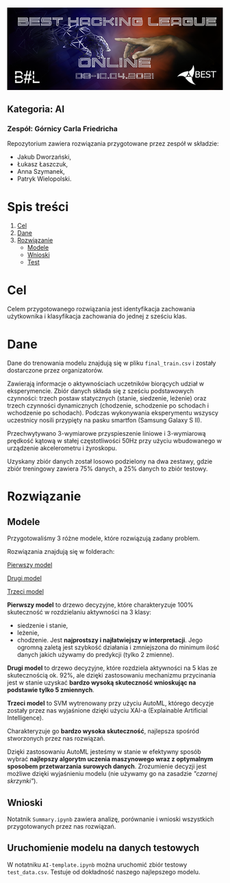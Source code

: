 ![Hack Logo](/docs/img/logo.png)

## Kategoria: AI
### Zespół: Górnicy Carla Friedricha

Repozytorium zawiera rozwiązania przygotowane przez zespół w składzie:
* Jakub Dworzański, 
* Łukasz Łaszczuk, 
* Anna Szymanek,
* Patryk Wielopolski.

# Spis treści
1. [Cel](#cel)
2. [Dane](#dane)
3. [Rozwiązanie](#rozwiazanie)
    * [Modele](#modele)
    * [Wnioski](#wnioski)
    * [Test](#test)

# Cel <a name="cel"></a>
Celem przygotowanego rozwiązania jest identyfikacja zachowania użytkownika i klasyfikacja zachowania do jednej z sześciu klas.

# Dane <a name="dane"></a>
Dane do trenowania modelu znajdują się w pliku `final_train.csv` i zostały dostarczone przez organizatorów.

Zawierają informacje o aktywnościach uczetników biorących udział w eksperymencie. Zbiór danych składa się z sześciu podstawowych czynności: trzech postaw statycznych (stanie, siedzenie, leżenie) oraz trzech czynności dynamicznych (chodzenie, schodzenie po schodach i wchodzenie po schodach). Podczas wykonywania eksperymentu wszyscy uczestnicy nosili przypięty na pasku smartfon (Samsung Galaxy S II). 

Przechwytywano 3-wymiarowe przyspieszenie liniowe i 3-wymiarową prędkość kątową w stałej częstotliwości 50Hz przy użyciu wbudowanego w urządzenie akcelerometru i żyroskopu.

Uzyskany zbiór danych został losowo podzielony na dwa zestawy, gdzie zbiór treningowy zawiera 75% danych, a 25% danych to zbiór testowy.

# Rozwiązanie <a name="rozwiazanie"></a>

## Modele <a name="modele"></a>
Przygotowaliśmy 3 różne modele, które rozwiązują zadany problem.

Rozwiązania znajdują się w folderach:

[Pierwszy model](https://github.com/pfilo8/BHL-Hackathon-AI/tree/master/results/3categories)

[Drugi model](https://github.com/pfilo8/BHL-Hackathon-AI/tree/master/results/prunned_tree)

[Trzeci model](https://github.com/pfilo8/BHL-Hackathon-AI/tree/master/results/automl-single-model-2021-28-09-21-28-03)

**Pierwszy model** to drzewo decyzyjne, które charakteryzuje 100% skuteczność w rozdzielaniu aktywności na 3 klasy: 
* siedzenie i stanie,
* leżenie,
* chodzenie.
Jest **najprostszy i najłatwiejszy w interpretacji**. Jego ogromną zaletą jest szybkość działania i zmniejszona do minimum ilość danych jakich używamy do predykcji (tylko 2 zmienne).

**Drugi model** to drzewo decyzyjne, które rozdziela aktywności na 5 klas ze skutecznością ok. 92%, ale dzięki zastosowaniu mechanizmu przycinania jest w stanie uzyskać **bardzo wysoką skuteczność wnioskując na podstawie tylko 5 zmiennych**.

**Trzeci model** to SVM wytrenowany przy użyciu AutoML, którego decyzje zostały przez nas wyjaśnione dzięki użyciu XAI-a (Explainable Artificial Intelligence).

Charakteryzuje go **bardzo wysoka skuteczność**, najlepsza spośród stworzonych przez nas rozwiązań.

Dzięki zastosowaniu AutoML jesteśmy w stanie w efektywny sposób wybrać **najlepszy algorytm uczenia maszynowego wraz z optymalnym sposobem przetwarzania surowych danych**. Zrozumienie decyzji jest możliwe dzięki wyjaśnieniu modelu (nie używamy go na zasadzie  *"czarnej skrzynki"*).

## Wnioski <a name="wnioski"></a>
Notatnik `Summary.ipynb` zawiera analizę, porównanie i wnioski wszystkich przygotowanych przez nas rozwiązań.

## Uruchomienie modelu na danych testowych <a name="test"></a>
W notatniku `AI-template.ipynb` można uruchomić zbiór testowy `test_data.csv`. Testuje od dokładność naszego najlepszego modelu.


